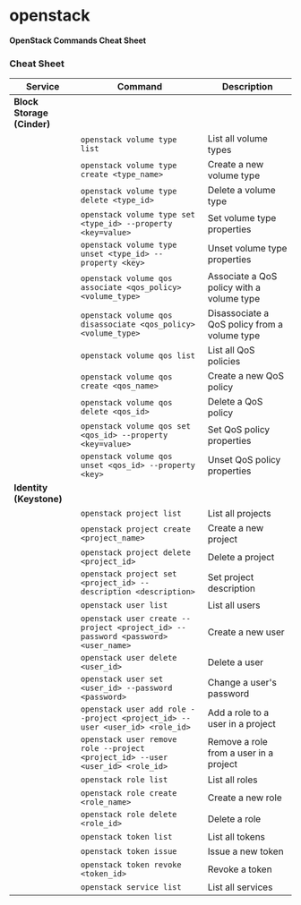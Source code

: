 # openstack


**OpenStack Commands Cheat Sheet**

### Cheat Sheet

| Service | Command | Description |
| --- | --- | --- |
| **Block Storage (Cinder)** |
| | `openstack volume type list` | List all volume types |
| | `openstack volume type create <type_name>` | Create a new volume type |
| | `openstack volume type delete <type_id>` | Delete a volume type |
| | `openstack volume type set <type_id> --property <key=value>` | Set volume type properties |
| | `openstack volume type unset <type_id> --property <key>` | Unset volume type properties |
| | `openstack volume qos associate <qos_policy> <volume_type>` | Associate a QoS policy with a volume type |
| | `openstack volume qos disassociate <qos_policy> <volume_type>` | Disassociate a QoS policy from a volume type |
| | `openstack volume qos list` | List all QoS policies |
| | `openstack volume qos create <qos_name>` | Create a new QoS policy |
| | `openstack volume qos delete <qos_id>` | Delete a QoS policy |
| | `openstack volume qos set <qos_id> --property <key=value>` | Set QoS policy properties |
| | `openstack volume qos unset <qos_id> --property <key>` | Unset QoS policy properties |
| **Identity (Keystone)** |
| | `openstack project list` | List all projects |
| | `openstack project create <project_name>` | Create a new project |
| | `openstack project delete <project_id>` | Delete a project |
| | `openstack project set <project_id> --description <description>` | Set project description |
| | `openstack user list` | List all users |
| | `openstack user create --project <project_id> --password <password> <user_name>` | Create a new user |
| | `openstack user delete <user_id>` | Delete a user |
| | `openstack user set <user_id> --password <password>` | Change a user's password |
| | `openstack user add role --project <project_id> --user <user_id> <role_id>` | Add a role to a user in a project |
| | `openstack user remove role --project <project_id> --user <user_id> <role_id>` | Remove a role from a user in a project |
| | `openstack role list` | List all roles |
| | `openstack role create <role_name>` | Create a new role |
| | `openstack role delete <role_id>` | Delete a role |
| | `openstack token list` | List all tokens |
| | `openstack token issue` | Issue a new token |
| | `openstack token revoke <token_id>` | Revoke a token |
| | `openstack service list` | List all services |